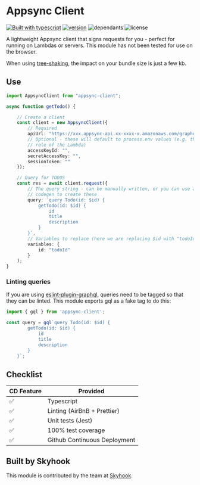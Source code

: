 # Appsync Client

[![Built with
typescript](https://badgen.net/badge/icon/typescript?icon=typescript&label)](https://www.typescriptlang.org/)
[![version](https://badgen.net/npm/v/appsync-client)](https://www.npmjs.com/package/appsync-client)
![dependants](https://badgen.net/npm/dependents/appsync-client) ![license](https://badgen.net/npm/license/appsync-client)

A lightweight Appsync client that signs requests for you - perfect for running on Lambdas or servers. This module has
not been tested for use on the browser.

When using [tree-shaking](https://webpack.js.org/guides/tree-shaking/), the impact on your bundle size is just a few kb.

## Use

```typescript
import AppsyncClient from "appsync-client";

async function getTodo() {

    // Create a client
    const client = new AppsyncClient({
        // Required
        apiUrl: "https://xxx.appsync-api.xx-xxxx-x.amazonaws.com/graphql",
        // Optional - these will default to process.env values (e.g. the IAM
        // role of the Lambda)
        accessKeyId: "",
        secretAccessKey: "",
        sessionToken: ""
    });

    // Query for TODOS
    const res = await client.request({
        // The query string - can be manually written, or you can use amplify
        // codegen to create these
        query: `query Todo(id: $id) {
            getTodo(id: $id) {
                id
                title
                description
            }
        }`,
        // Variables to replace (here we are replacing $id with "todoId")
        variables: {
            id: "todoId"
        }
    );
}
```

### Linting queries

If you are using [eslint-plugin-graphql](https://www.npmjs.com/package/eslint-plugin-graphql), queries need to be tagged
so that they can be linted. This module exports gql as a fake tag to do this:

```typescript
import { gql } from 'appsync-client';

const query = gql`query Todo(id: $id) {
        getTodo(id: $id) {
            id
            title
            description
        }
    }`;
```

## Checklist

| CD Feature | Provided                     |
| ---------- | ---------------------------- |
| ✅         | Typescript                   |
| ✅         | Linting (AirBnB + Prettier)  |
| ✅         | Unit tests (Jest)            |
| ✅         | 100% test coverage           |
| ✅         | Github Continuous Deployment |

## Built by Skyhook

This module is contributed by the team at [Skyhook](https://www.skyhookadventure.com/).

